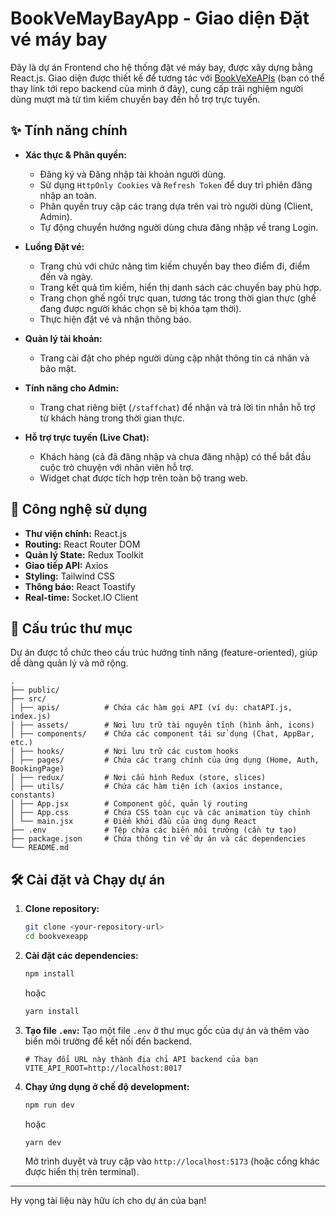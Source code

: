 # BookVeMayBayApp - Giao diện Đặt vé máy bay

Đây là dự án Frontend cho hệ thống đặt vé máy bay, được xây dựng bằng React.js. Giao diện được thiết kế để tương tác với [BookVeXeAPIs](https://github.com/your-username/BookVeXeAPIs) (bạn có thể thay link tới repo backend của mình ở đây), cung cấp trải nghiệm người dùng mượt mà từ tìm kiếm chuyến bay đến hỗ trợ trực tuyến.

## ✨ Tính năng chính

-   **Xác thực & Phân quyền:**
    -   Đăng ký và Đăng nhập tài khoản người dùng.
    -   Sử dụng `HttpOnly Cookies` và `Refresh Token` để duy trì phiên đăng nhập an toàn.
    -   Phân quyền truy cập các trang dựa trên vai trò người dùng (Client, Admin).
    -   Tự động chuyển hướng người dùng chưa đăng nhập về trang Login.

-   **Luồng Đặt vé:**
    -   Trang chủ với chức năng tìm kiếm chuyến bay theo điểm đi, điểm đến và ngày.
    -   Trang kết quả tìm kiếm, hiển thị danh sách các chuyến bay phù hợp.
    -   Trang chọn ghế ngồi trực quan, tương tác trong thời gian thực (ghế đang được người khác chọn sẽ bị khóa tạm thời).
    -   Thực hiện đặt vé và nhận thông báo.

-   **Quản lý tài khoản:**
    -   Trang cài đặt cho phép người dùng cập nhật thông tin cá nhân và bảo mật.

-   **Tính năng cho Admin:**
    -   Trang chat riêng biệt (`/staffchat`) để nhận và trả lời tin nhắn hỗ trợ từ khách hàng trong thời gian thực.

-   **Hỗ trợ trực tuyến (Live Chat):**
    -   Khách hàng (cả đã đăng nhập và chưa đăng nhập) có thể bắt đầu cuộc trò chuyện với nhân viên hỗ trợ.
    -   Widget chat được tích hợp trên toàn bộ trang web.

## 🚀 Công nghệ sử dụng

-   **Thư viện chính:** React.js
-   **Routing:** React Router DOM
-   **Quản lý State:** Redux Toolkit
-   **Giao tiếp API:** Axios
-   **Styling:** Tailwind CSS
-   **Thông báo:** React Toastify
-   **Real-time:** Socket.IO Client

## 📂 Cấu trúc thư mục
Dự án được tổ chức theo cấu trúc hướng tính năng (feature-oriented), giúp dễ dàng quản lý và mở rộng.

```
.
├── public/ 
├── src/
│ ├── apis/          # Chứa các hàm gọi API (ví dụ: chatAPI.js, index.js)
│ ├── assets/        # Nơi lưu trữ tài nguyên tĩnh (hình ảnh, icons)
│ ├── components/    # Chứa các component tái sử dụng (Chat, AppBar, etc.)
│ ├── hooks/         # Nơi lưu trữ các custom hooks
│ ├── pages/         # Chứa các trang chính của ứng dụng (Home, Auth, BookingPage)
│ ├── redux/         # Nơi cấu hình Redux (store, slices)
│ ├── utils/         # Chứa các hàm tiện ích (axios instance, constants)
│ ├── App.jsx        # Component gốc, quản lý routing
│ ├── App.css        # Chứa CSS toàn cục và các animation tùy chỉnh
│ └── main.jsx       # Điểm khởi đầu của ứng dụng React
├── .env             # Tệp chứa các biến môi trường (cần tự tạo)
├── package.json     # Chứa thông tin về dự án và các dependencies
└── README.md
```

## 🛠️ Cài đặt và Chạy dự án

1.  **Clone repository:**
    ```bash
    git clone <your-repository-url>
    cd bookvexeapp
    ```

2.  **Cài đặt các dependencies:**
    ```bash
    npm install
    ```
    hoặc
    ```bash
    yarn install
    ```

3.  **Tạo file `.env`:**
    Tạo một file `.env` ở thư mục gốc của dự án và thêm vào biến môi trường để kết nối đến backend.

    ```env
    # Thay đổi URL này thành địa chỉ API backend của bạn
    VITE_API_ROOT=http://localhost:8017
    ```

4.  **Chạy ứng dụng ở chế độ development:**
    ```bash
    npm run dev
    ```
    hoặc
    ```bash
    yarn dev
    ```
    Mở trình duyệt và truy cập vào `http://localhost:5173` (hoặc cổng khác được hiển thị trên terminal).

---

Hy vọng tài liệu này hữu ích cho dự án của bạn!

